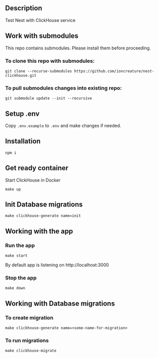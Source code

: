 ## Description

Test Nest with ClickHouse service

## Work with submodules
This repo contains submodules. Please install them before proceeding.
### To clone this repo with submodules:
```
git clone --recurse-submodules https://github.com/ioncreature/nest-clickhouse.git
```
### To pull submodules changes into existing repo:
```
git submodule update --init --recursive
```

## Setup .env
Copy `.env.example` to `.env` and make changes if needed.


## Installation

```shell
npm i
```

## Get ready container
Start ClickHouse in Docker
```shell
make up
```

## Init Database migrations
```shell
make clickhouse-generate name=init
```

## Working with the app
### Run the app
```shell
make start
```
By default app is listening on http://localhost:3000

### Stop the app
```shell
make down
```


## Working with Database migrations
### To create migration
```shell
make clickhouse-generate name=<some-name-for-migration>
```

### To run migrations
```shell
make clickhouse-migrate
```
